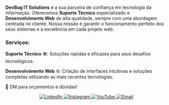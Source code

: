 <p><strong>DevBug IT Solutions</strong> é a sua parceira de confiança em tecnologia da informação. Oferecemos <strong>Suporte Técnico</strong> especializado e <strong>Desenvolvimento Web</strong> de alta qualidade, sempre com uma abordagem centrada no cliente. Nossa missão é garantir o funcionamento perfeito dos seus sistemas e a excelência em cada projeto web.</p>

<h3>Serviços:</h3>

<p><strong>Suporte Técnico</strong> 🛠️: Soluções rápidas e eficazes para seus desafios tecnológicos.</p>

<p><strong>Desenvolvimento Web</strong> 🌐: Criação de interfaces intuitivas e soluções completas utilizando as mais recentes tecnologias.</p>

<p>💬 DM para orçamentos e dúvidas!</p>

<div align="center">
    <a href="https://www.linkedin.com/company/devbug-itsolutions">
        <img src="https://img.shields.io/badge/-LinkedIn-%230077B5?style=for-the-badge&logo=linkedin&logoColor=white" alt="LinkedIn">
    </a>
    <a href="https://www.instagram.com/devbug_/" alt="Instagram">
        <img src="https://img.shields.io/badge/Instagram-E4405F?style=for-the-badge&logo=instagram&logoColor=white" alt="Instagram">
    </a>
    <a href="https://www.youtube.com/@devbug.itsolutions" target="_blank">
        <img src="https://img.shields.io/badge/YouTube-FF0000?style=for-the-badge&logo=youtube&logoColor=white" alt="YouTube">
    </a>
    <a href="mailto:devbug.itsolutions@gmail.com?" alt="Gmail">
        <img src="https://img.shields.io/badge/Gmail-D14836?style=for-the-badge&logo=gmail&logoColor=white" alt="Gmail"/>
    </a>
</div>
